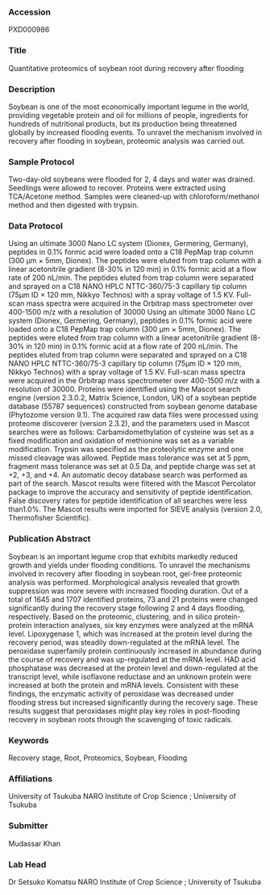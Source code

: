 ### Accession
PXD000986

### Title
Quantitative proteomics of soybean root during recovery after flooding

### Description
Soybean is one of the most economically important legume in the world, providing vegetable protein and oil for millions of people, ingredients for hundreds of nutritional products, but its production being threatened globally by increased flooding events. To unravel the mechanism involved in recovery after flooding in soybean, proteomic analysis was carried out.

### Sample Protocol
Two-day-old soybeans were flooded for 2, 4 days and water was drained. Seedlings were allowed to recover. Proteins were extracted using TCA/Acetone method. Samples were cleaned-up with chloroform/methanol method and then digested with trypsin.

### Data Protocol
Using an ultimate 3000 Nano LC system (Dionex, Germering, Germany), peptides in 0.1% formic acid were loaded onto a C18 PepMap trap column (300 μm × 5mm, Dionex). The peptides were eluted from trap column with a linear acetonitrile gradient (8-30% in 120 min) in 0.1% formic acid at a flow rate of 200 nL/min. The peptides eluted from trap column were separated and sprayed on a C18 NANO HPLC NTTC-360/75-3 capillary tip column (75μm ID × 120 mm, Nikkyo Technos) with a spray voltage of 1.5 KV. Full-scan mass spectra were acquired in the Orbitrap mass spectrometer over 400-1500 m/z with a resolution of 30000 Using an ultimate 3000 Nano LC system (Dionex, Germering, Germany), peptides in 0.1% formic acid were loaded onto a C18 PepMap trap column (300 μm × 5mm, Dionex). The peptides were eluted from trap column with a linear acetonitrile gradient (8-30% in 120 min) in 0.1% formic acid at a flow rate of 200 nL/min. The peptides eluted from trap column were separated and sprayed on a C18 NANO HPLC NTTC-360/75-3 capillary tip column (75μm ID × 120 mm, Nikkyo Technos) with a spray voltage of 1.5 KV. Full-scan mass spectra were acquired in the Orbitrap mass spectrometer over 400-1500 m/z with a resolution of 30000. Proteins were identified using the Mascot search engine (version 2.3.0.2, Matrix Science, London, UK) of a soybean peptide database (55787 sequences) constructed from soybean genome database (Phytozome version 9.1). The acquired raw data files were processed using proteome discoverer (version 2.3.2), and the parameters used in Mascot searches were as follows: Carbamidomethylation of cysteine was set as a fixed modification and oxidation of methionine was set as a variable modification. Trypsin was specified as the proteolytic enzyme and one missed cleavage was allowed. Peptide mass tolerance was set at 5 ppm, fragment mass tolerance was set at 0.5 Da, and peptide charge was set at +2, +3, and +4. An automatic decoy database search was performed as part of the search. Mascot results were filtered with the Mascot Percolator package to improve the accuracy and sensitivity of peptide identification. False discovery rates for peptide identification of all searches were less than1.0%. The Mascot results were imported for SIEVE analysis (version 2.0, Thermofisher Scientific).

### Publication Abstract
Soybean is an important legume crop that exhibits markedly reduced growth and yields under flooding conditions. To unravel the mechanisms involved in recovery after flooding in soybean root, gel-free proteomic analysis was performed. Morphological analysis revealed that growth suppression was more severe with increased flooding duration. Out of a total of 1645 and 1707 identified proteins, 73 and 21 proteins were changed significantly during the recovery stage following 2 and 4 days flooding, respectively. Based on the proteomic, clustering, and in silico protein-protein interaction analyses, six key enzymes were analyzed at the mRNA level. Lipoxygenase 1, which was increased at the protein level during the recovery period, was steadily down-regulated at the mRNA level. The peroxidase superfamily protein continuously increased in abundance during the course of recovery and was up-regulated at the mRNA level. HAD acid phosphatase was decreased at the protein level and down-regulated at the transcript level, while isoflavone reductase and an unknown protein were increased at both the protein and mRNA levels. Consistent with these findings, the enzymatic activity of peroxidase was decreased under flooding stress but increased significantly during the recovery sage. These results suggest that peroxidases might play key roles in post-flooding recovery in soybean roots through the scavenging of toxic radicals.

### Keywords
Recovery stage, Root, Proteomics, Soybean, Flooding

### Affiliations
University of Tsukuba
NARO Institute of Crop Science ; University of Tsukuba

### Submitter
Mudassar Khan

### Lab Head
Dr Setsuko Komatsu
NARO Institute of Crop Science ; University of Tsukuba


